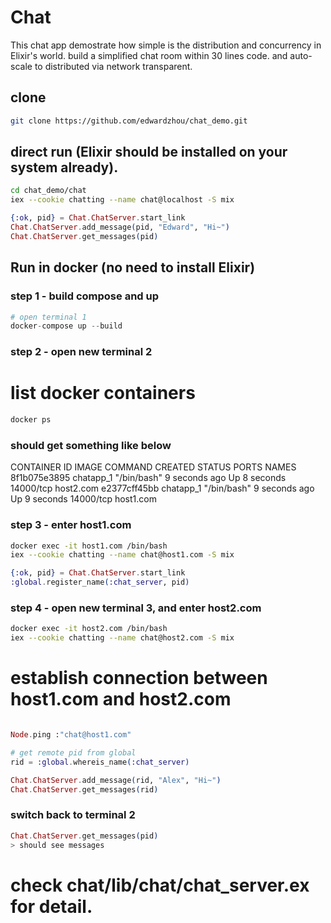 # Chat
This chat app demostrate how simple is the distribution and concurrency in Elixir's world. 
build a simplified chat room within 30 lines code. and auto-scale to distributed via network transparent.

## clone

```bash
git clone https://github.com/edwardzhou/chat_demo.git
```

## direct run (Elixir should be installed on your system already).
```bash
cd chat_demo/chat
iex --cookie chatting --name chat@localhost -S mix
```

```elixir
{:ok, pid} = Chat.ChatServer.start_link
Chat.ChatServer.add_message(pid, "Edward", "Hi~")
Chat.ChatServer.get_messages(pid)
```


## Run in docker (no need to install Elixir)

### step 1 - build compose and up

```elixir
# open terminal 1
docker-compose up --build


```



### step 2 - open new terminal 2
# list docker containers
```bash
docker ps
```

### should get something like below
CONTAINER ID        IMAGE                   COMMAND                  CREATED             STATUS              PORTS                    NAMES
8f1b075e3895        chatapp_1               "/bin/bash"              9 seconds ago       Up 8 seconds        14000/tcp                host2.com
e2377cff45bb        chatapp_1               "/bin/bash"              9 seconds ago       Up 9 seconds        14000/tcp                host1.com


### step 3 - enter host1.com
```bash
docker exec -it host1.com /bin/bash
iex --cookie chatting --name chat@host1.com -S mix
```

```elixir
{:ok, pid} = Chat.ChatServer.start_link
:global.register_name(:chat_server, pid)
```

### step 4 - open new terminal 3, and enter host2.com
```bash
docker exec -it host2.com /bin/bash
iex --cookie chatting --name chat@host2.com -S mix
```

# establish connection between host1.com and host2.com
```elixir

Node.ping :"chat@host1.com"

# get remote pid from global
rid = :global.whereis_name(:chat_server)

Chat.ChatServer.add_message(rid, "Alex", "Hi~")
Chat.ChatServer.get_messages(rid)
```

### switch back to  terminal 2
```elixir
Chat.ChatServer.get_messages(pid)
> should see messages
```



# check chat/lib/chat/chat_server.ex for detail.
